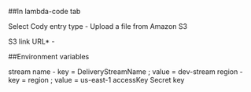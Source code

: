 ##In lambda-code tab

Select Cody entry type - Upload a file from Amazon S3

S3 link URL* - 

##Environment variables

stream name - key = DeliveryStreamName ; value = dev-stream
region - key = region ; value  = us-east-1
accessKey
Secret key
